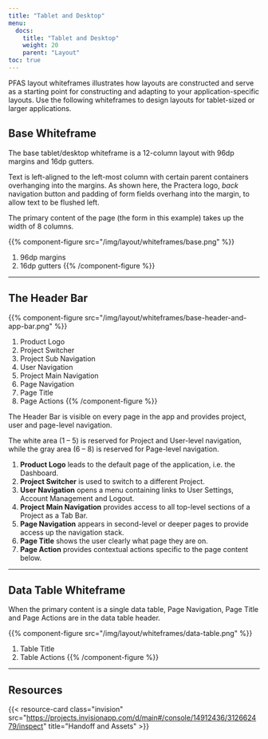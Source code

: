 ```yaml
---
title: "Tablet and Desktop"
menu:
  docs:
    title: "Tablet and Desktop"
    weight: 20
    parent: "Layout"
toc: true
---
```


PFAS layout whiteframes illustrates how layouts are constructed and serve as a starting point for constructing and adapting to your application-specific layouts. Use the following whiteframes to design layouts for tablet-sized or larger applications.

## Base Whiteframe

The base tablet/desktop whiteframe is a 12-column layout with 96dp margins and 16dp gutters.

Text is left-aligned to the left-most column with certain parent containers overhanging into the margins. As shown here, the Practera logo, _back_ navigation button and padding of form fields overhang into the margin, to allow text to be flushed left.

The primary content of the page (the form in this example) takes up the width of 8 columns.

{{% component-figure src="/img/layout/whiteframes/base.png" %}}
  1. 96dp margins
  2. 16dp gutters
{{% /component-figure %}}

---

## The Header Bar

{{% component-figure src="/img/layout/whiteframes/base-header-and-app-bar.png" %}}
  1. Product Logo
  2. Project Switcher
  3. Project Sub Navigation
  4. User Navigation
  5. Project Main Navigation
  6. Page Navigation
  7. Page Title
  8. Page Actions
{{% /component-figure %}}

The Header Bar is visible on every page in the app and provides project, user and page-level navigation.

The white area (1 – 5) is reserved for Project and User-level navigation, while the gray area (6 – 8) is reserved for Page-level navigation.

1. **Product Logo** leads to the default page of the application, i.e. the Dashboard.
2. **Project Switcher** is used to switch to a different Project.
3. **User Navigation** opens a menu containing links to User Settings, Account Management and Logout.
5. **Project Main Navigation** provides access to all top-level sections of a Project as a Tab Bar.
6. **Page Navigation** appears in second-level or deeper pages to provide access up the navigation stack.
7. **Page Title** shows the user clearly what page they are on.
8. **Page Action** provides contextual actions specific to the page content below.

---

## Data Table Whiteframe

When the primary content is a single data table, Page Navigation, Page Title and Page Actions are in the data table header.

{{% component-figure src="/img/layout/whiteframes/data-table.png" %}}
  1. Table Title
  2. Table Actions
{{% /component-figure %}}

---

## Resources

{{< resource-card class="invision" src="https://projects.invisionapp.com/d/main#/console/14912436/312662479/inspect" title="Handoff and Assets" >}}